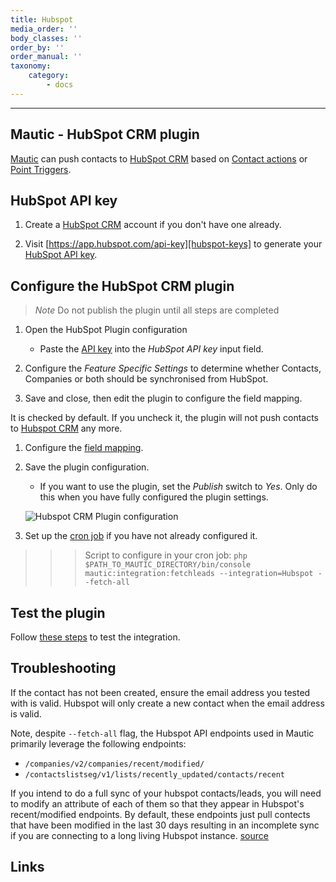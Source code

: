 ```yaml
---
title: Hubspot
media_order: ''
body_classes: ''
order_by: ''
order_manual: ''
taxonomy:
    category:
        - docs
---
```


-------------------

## Mautic - HubSpot CRM plugin

[Mautic][mautic] can push contacts to [HubSpot CRM][Hubspot-crm] based on [Contact actions][testing] or [Point Triggers][points].

## HubSpot API key

1. Create a [HubSpot CRM][Hubspot-crm] account if you don't have one already.

1. Visit [https://app.hubspot.com/api-key][hubspot-keys] to generate your [HubSpot API key][hubspot-keys].

## Configure the HubSpot CRM plugin
>   *Note* Do not publish the plugin until all steps are completed

1. Open the HubSpot Plugin configuration

   - Paste the [API key][hubspot-keys] into the *HubSpot API key* input field.

1. Configure the _Feature Specific Settings_ to determine whether Contacts, Companies or both should be synchronised from HubSpot.

1. Save and close, then edit the plugin to configure the field mapping.

It is checked by default. If you uncheck it, the plugin will not push contacts to [Hubspot CRM][Hubspot-crm] any more.

1. Configure the [field mapping][field-mapping].

1. Save the plugin configuration.

   - If you want to use the plugin, set the *Publish* switch to *Yes*. Only do this when you have fully configured the plugin settings.

    ![Hubspot CRM Plugin configuration](plugins-hubspot-crm-configuration.png "HubSpot CRM Plugin configuration")

1. Set up the [cron job][cron-job] if you have not already configured it.

>>> Script to configure in your cron job: `php $PATH_TO_MAUTIC_DIRECTORY/bin/console mautic:integration:fetchleads --integration=Hubspot --fetch-all`


## Test the plugin

Follow [these steps][testing] to test the integration.

## Troubleshooting

If the contact has not been created, ensure the email address you tested with is valid. Hubspot will only create a new contact when the email address is valid.

Note, despite `--fetch-all` flag, the Hubspot API endpoints used in Mautic primarily leverage the following endpoints:

- `/companies/v2/companies/recent/modified/`
- `/contactslistseg/v1/lists/recently_updated/contacts/recent`

If you intend to do a full sync of your hubspot contacts/leads, you will need to modify an attribute of each of them so that they appear in Hubspot's recent/modified endpoints. By default, these endpoints just pull contects that have been modified in the last 30 days resulting in an incomplete sync if you are connecting to a long living Hubspot instance. [source][hubspot-endpoint-docs]

## Links

[mautic]: <https://mautic.org>
[Hubspot-crm]: <https://www.hubspot.com/crm>
[testing]: </plugins/plugin-resources/testing-integrations>
[points]: </points>
[hubspot-keys]: <https://app.hubspot.com/hapikey>
[field-mapping]: </plugins/plugin-resources/field-mapping>
[cron-job]: </setup/cron-jobs>
[hubspot-endpoint-docs]:<https://legacydocs.hubspot.com/docs/methods/companies/get_companies_modified>
